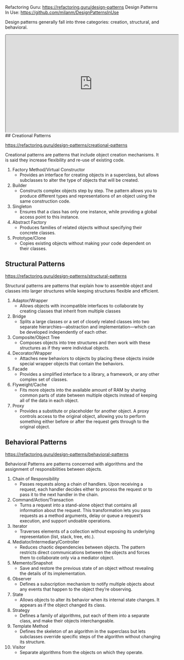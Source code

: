 Refactoring Guru:
https://refactoring.guru/design-patterns
Design Patterns In Use:
https://github.com/milanm/DesignPatternsInUse


Design patterns generally fall into three categories: creation, structural, and behavioral.

<iframe width="560" height="315" src="https://www.youtube-nocookie.com/embed/ZfG8BSTX0Lw?si=fMoJSp0YDkPStCET" title="YouTube video player" frameborder="1px" style="border-radius: 4px" allow="accelerometer; autoplay; clipboard-write; encrypted-media; gyroscope; picture-in-picture; web-share" allowfullscreen></iframe>
## Creational Patterns

https://refactoring.guru/design-patterns/creational-patterns

Creational patterns are patterns that include object creation mechanisms. It is said they increase flexibility and re-use of existing code.

1. Factory Method/Virtual Constructor
	- Provides an interface for creating objects in a superclass, but allows subclasses to alter the type of objects that will be created.
2. Builder
	- Constructs complex objects step by step. The pattern allows you to produce different types and representations of an object using the same construction code.
3. Singleton
	-  Ensures that a class has only one instance, while providing a global access point to this instance.
4. Abstract Factory
	- Produces families of related objects without specifying their concrete classes.
5. Prototype/Clone
	- Copies existing objects without making your code dependent on their classes.

## Structural Patterns

https://refactoring.guru/design-patterns/structural-patterns

Structural patterns are patterns that explain how to assemble object and classes into larger structures while keeping structures flexible and efficient.

1. Adaptor/Wrapper
	- Allows objects with incompatible interfaces to collaborate by creating classes that inherit from multiple classes
2.  Bridge
	-  Splits a large classes or a set of closely related classes into two separate hierarchies—abstraction and implementation—which can be developed independently of each other.
3. Composite/Object Tree
	- Composes objects into tree structures and then work with these structures as if they were individual objects.
4. Decorator/Wrapper
	- Attaches new behaviors to objects by placing these objects inside special wrapper objects that contain the behaviors.
5. Facade
	-  Provides a simplified interface to a library, a framework, or any other complex set of classes.
6. Flyweight/Cache
	- Fits more objects into the available amount of RAM by sharing common parts of state between multiple objects instead of keeping all of the data in each object.
7. Proxy
	- Provides a substitute or placeholder for another object. A proxy controls access to the original object, allowing you to perform something either before or after the request gets through to the original object.
## Behavioral Patterns

https://refactoring.guru/design-patterns/behavioral-patterns

Behavioral Patterns are patterns concerned with algorithms and the assignment of responsibilities between objects.

1. Chain of Responsibility
	- Passes requests along a chain of handlers. Upon receiving a request, each handler decides either to process the request or to pass it to the next handler in the chain.
2. Command/Action/Transaction
	- Turns a request into a stand-alone object that contains all information about the request. This transformation lets you pass requests as a method arguments, delay or queue a request’s execution, and support undoable operations.
3. Iterator
	- Traverses elements of a collection without exposing its underlying representation (list, stack, tree, etc.).
4. Mediator/Intermediary/Controller
	- Reduces chaotic dependencies between objects. The pattern restricts direct communications between the objects and forces them to collaborate only via a mediator object.
5. Memento/Snapshot
	- Save and restore the previous state of an object without revealing the details of its implementation.
6. Observer
	- Defines a subscription mechanism to notify multiple objects about any events that happen to the object they’re observing.
7. State
	- Allows objects to alter its behavior when its internal state changes. It appears as if the object changed its class.
8. Strategy
	- Defines a family of algorithms, put each of them into a separate class, and make their objects interchangeable.
9. Template Method
	- Defines the skeleton of an algorithm in the superclass but lets subclasses override specific steps of the algorithm without changing its structure.
10. Visitor
	- Separate algorithms from the objects on which they operate.